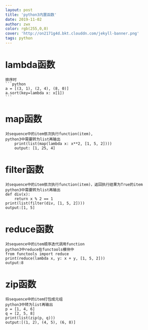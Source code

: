 ```yaml
---
layout: post
title: 'python3内置函数'
date: 2019-11-02
author: zwx
color: rgb(255,0,0)
cover: 'http://on2171g4d.bkt.clouddn.com/jekyll-banner.png'
tags: python
---
```


# lambda函数
    排序时
    ```python
    a = [(3, 1), (2, 4), (8, 0)]
    a.sort(key=lambda x: x[1])
    ```

# map函数
    对sequence中的item依次执行function(item),
    python3中需要转为list再输出
    	print(list(map(lambda x: x**2, [1, 5, 2])))
    	output: [1, 25, 4]

# filter函数
    对sequence中的item依次执行function(item)，返回执行结果为True的item
    python3中需要转为list再输出
    def div(x):
        return x % 2 == 1
    print(list(filter(div, [1, 5, 2])))
    output:[1, 5]

# reduce函数
    对sequence中的item顺序迭代调用function
    python3中reduce在functools模块中
    from functools import reduce
    print(reduce(lambda x, y: x + y, [1, 5, 2]))
    output:8

# zip函数
    将sequence中的item打包成元组
    python3中转为list再输出
    p = [1, 4, 6]
    q = [2, 5, 8]
    print(list(zip(p, q)))
    output:[(1, 2), (4, 5), (6, 8)]

